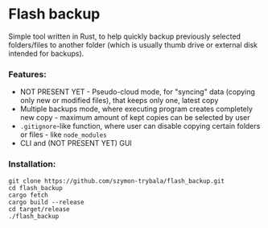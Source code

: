 # Flash backup

Simple tool written in Rust, to help quickly backup previously selected folders/files to another folder (which is usually thumb drive or external disk intended for backups).

### Features:
* NOT PRESENT YET - Pseudo-cloud mode, for "syncing" data (copying only new or modified files), that keeps only one, latest copy
* Multiple backups mode, where executing program creates completely new copy - maximum amount of kept copies can be selected by user
* `.gitignore`-like function, where user can disable copying certain folders or files - like `node_modules`
* CLI and (NOT PRESENT YET) GUI 

### Installation:
```
git clone https://github.com/szymon-trybala/flash_backup.git
cd flash_backup
cargo fetch
cargo build --release
cd target/release
./flash_backup
```


